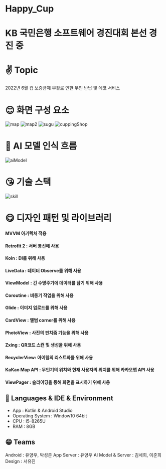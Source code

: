 # Happy_Cup
# KB 국민은행 소프트웨어 경진대회 본선 경진 중
# ✌ Topic 
2022년 6월 컵 보증금제 부활로 인한 무인 반납 및 에코 서비스

# 😊 화면 구성 요소
![map](https://user-images.githubusercontent.com/59405161/141674327-4c404414-2787-41b4-bc74-0243914f8bc8.JPG)
![map2](https://user-images.githubusercontent.com/59405161/141674331-eddcb75e-69f2-4ab1-911e-320697a47024.JPG)
![sugu](https://user-images.githubusercontent.com/59405161/141674333-8f1abcae-7f5c-4a92-9cee-2fced0c21a5b.JPG)
![cuppingShop](https://user-images.githubusercontent.com/59405161/141674340-b379991f-b647-4de9-acf8-a1e4ce14559a.JPG)
# 🤩 AI 모델 인식 흐름
![aiModel](https://user-images.githubusercontent.com/59405161/141674355-ecc46e4c-d1cc-4f64-a008-61f933b36f92.JPG)
# 😘 기술 스택
![skill](https://user-images.githubusercontent.com/59405161/141674397-7f86d315-09a1-47c1-a3d1-43df357b43dd.JPG)

 # 😋 디자인 패턴 및 라이브러리 
 #### MVVM 아키텍처 적용
 #### Retrofit 2 : 서버 통신에 사용
 #### Koin : DI를 위해 사용
 #### LiveData : 데이터 Observe를 위해 사용
 #### ViewModel : 긴 수명주기에 데이터를 담기 위해 사용
 #### Coroutine : 비동기 작업을 위해 사용
 #### Glide : 이미지 업로드를 위해 사용
 #### CardView : 앨범 corner를 위해 사용
 #### PhotoView : 사진의 핀치줌 기능을 위해 사용
 #### Zxing : QR코드 스캔 및 생성을 위해 사용
 #### RecyclerView: 아이템의 리스트화를 위해 사용
 #### KaKao Map API : 무인기의 위치와 현재 사용자의 위치를 위해 카카오맵 API 사용
 #### ViewPager : 슬라이딩을 통해 화면을 표시하기 위해 사용
  ## 🐔  Languages & IDE & Environment
-  App : Kotlin & Android Studio
-  Operating System : Window10 64bit
-  CPU : I5-8265U
-  RAM : 8GB
  ## 😁 Teams
  Android : 유양우, 박성준
  App Server : 유양우
  AI Model & Server : 김세희, 이준희
  Design : 서유진
 
